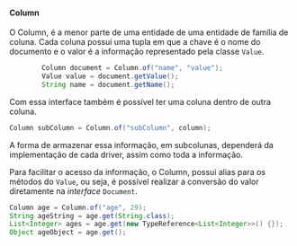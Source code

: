 #### Column

O Column, é a menor parte de uma entidade de uma entidade de família de coluna. Cada coluna possui uma tupla em que a chave é o nome do documento e o valor é a informação representado pela classe `Value`.

```java
        Column document = Column.of("name", "value");
        Value value = document.getValue();
        String name = document.getName();
```

Com essa interface também é possível ter uma coluna dentro de outra coluna.

```java
Column subColumn = Column.of("subColumn", column);
```

A forma de armazenar essa informação, em subcolunas, dependerá da implementação de cada driver, assim como toda a informação.

Para facilitar o acesso da informação, o Column, possui alias para os métodos do `Value`, ou seja, é possível realizar a conversão do valor diretamente na _interface_ `Document`.

```java
Column age = Column.of("age", 29);
String ageString = age.get(String.class);
List<Integer> ages = age.get(new TypeReference<List<Integer>>() {});
Object ageObject = age.get();
```





